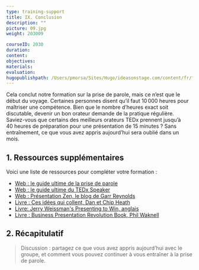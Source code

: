 ```yaml
---
type: training-support
title: IX. Conclusion
description: ""
picture: 09.jpg
weight: 203009

courseID: 2030
duration:
content:
objectives:
materials:
evaluation:
hugopublishpath: /Users/pmorsa/Sites/Hugo/ideasonstage.com/content/fr/formations-prise-de-parole-en-public/supports/art-oratoirev2/09-conclusion/index.md
---
```


Cela conclut notre formation sur la prise de parole, mais ce n’est que le début du voyage. Certaines personnes disent qu’il faut 10 000 heures pour maîtriser une compétence. Bien que le nombre d’heures exact soit discutable, devenir un bon orateur demande de la pratique régulière. Saviez-vous que certains des meilleurs orateurs TEDx prennent jusqu’à 40 heures de préparation pour une présentation de 15 minutes ? Sans entraînement, ce que vous avez appris aujourd’hui sera oublié dans un mois.


## 1. Ressources supplémentaires


Voici une liste de ressources pour compléter votre formation :

- [Web : le guide ultime de la prise de parole](https://www.ideasonstage.com/ultimate-public-speaking-guide/)
- [Web : le guide ultime du TEDx Speaker](https://www.ideasonstage.com/tedx-speaker-guide/)
- [Web : Présentation Zen, le blog de Garr Reynolds](https://www.presentationzen.com)
- [Livre : Ces idées qui collent, Dan et Chip Heath](https://www.amazon.com/Made-Stick-Ideas-Survive-Others/dp/1400064287/ref=sr_1_1?crid=QLFKSSGZD3D1&keywords=made+to+stick&qid=1672826815&sprefix=made+to+stick%2Caps%2C159&sr=8-1)
- [Livre: Jerry Weissman's Presenting to Win, anglais](https://www.amazon.fr/Presenting-Win-Telling-Updated-Expanded/dp/0137144172?__mk_fr_FR=ÅMÅŽÕÑ&crid=1COI010TLR193&keywords=jerry+weissman&qid=1678119781&sprefix=jerry+weissman%2Caps%2C90&sr=8-3)
- [Livre : Business Presentation Revolution Book, Phil Waknell](https://www.amazon.com/Business-Presentation-Revolution-Inspire-Action/dp/1781336091/ref=sr_1_1?crid=32Z7VQISN3G25&keywords=business+presentation+revolution&qid=1672817543&sprefix=business+presentation+revolution%2Caps%2C135&sr=8-1)


## 2. Récapitulatif

> Discussion : partagez ce que vous avez appris aujourd’hui avec le groupe, et comment vous pouvez continuer à vous entraîner à la prise de parole.

